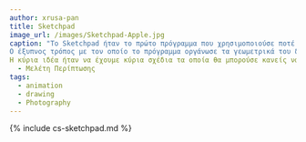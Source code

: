 ```yaml
---
author: xrusa-pan
title: Sketchpad
image_url: /images/Sketchpad-Apple.jpg
caption: "Το Sketchpad ήταν το πρώτο πρόγραμμα που χρησιμοποιούσε ποτέ μια πλήρη γραφική διεπαφή χρήστη.
Ο έξυπνος τρόπος με τον οποίο το πρόγραμμα οργάνωσε τα γεωμετρικά του δεδομένα πρωτοστάτησε στη χρήση του "κύριο" ("αντικείμενα") και "εμφανίσεις" ("στιγμιότυπα") στους υπολογιστές και έδειξε προς τα εμπρός τον αντικειμενοστραφή προγραμματισμό.
Η κύρια ιδέα ήταν να έχουμε κύρια σχέδια τα οποία θα μπορούσε κανείς να δημιουργήσει πολλά αντίγραφα.
  - Μελέτη Περίπτωσης
tags:
  - animation
  - drawing
  - Photography
---
```


{% include cs-sketchpad.md %}
